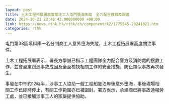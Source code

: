 ```yaml
---
layout: post
title: 土木工程拓展署高度關注工人屯門墮海失蹤　全力配合搜救及跟進
date: 2024-10-21 22:48:42.000000000 +08:00
link: https://news.rthk.hk/rthk/ch/component/k2/1775545-20241021.htm
categories: rthk
---
```


屯門第38區填料庫一名分判商工人意外墮海失蹤，土木工程拓展署高度關注事件。

土木工程拓展署表示，署長方學誠已指示工程團隊全力配合警方及消防處的搜救工作，並會嚴肅跟進事故成因及全面檢視相關工作的安全措施，防止類似事故再次發生。

事發在中午約12時半，涉事工人協助一艘工程船隻泊岸後意外墮海，事後現場相關工作已即時停止，有關工作範圍亦已被圍封。署方表示，承建商已將事故通報勞工處，並已接觸涉事工人的家屬提供協助。
